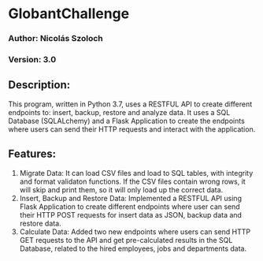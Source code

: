 # GlobantChallenge
### Author: Nicolás Szoloch
### Version: 3.0 


## Description:
This program, written in Python 3.7, uses a RESTFUL API to create different endpoints to: insert, backup, restore and analyze data. It uses a SQL Database (SQLALchemy) and a Flask Application to create the endpoints where users can send their HTTP requests and interact with the application.

## Features:
1. Migrate Data: It can load CSV files and load to SQL tables, with integrity and format validaton functions. If the CSV files contain wrong rows, it will skip and print them, so it will only load up the correct data.
2. Insert, Backup and Restore Data: Implemented a RESTFUL API using Flask Application to create different endpoints where user can send their HTTP POST requests for insert data as JSON, backup data and restore data. 
3. Calculate Data: Added two new endpoints where users can send HTTP GET requests to the API and get pre-calculated results in the SQL Database, related to the hired employees, jobs and departments data. 